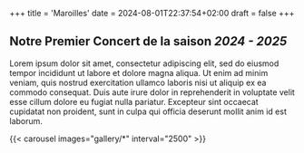 +++
title = 'Maroilles'
date = 2024-08-01T22:37:54+02:00
draft = false
+++

## Notre Premier Concert de la saison ***2024 - 2025***


Lorem ipsum dolor sit amet, consectetur adipiscing elit, sed do eiusmod tempor incididunt ut labore et dolore magna aliqua. Ut enim ad minim veniam, quis nostrud exercitation ullamco laboris nisi ut aliquip ex ea commodo consequat. Duis aute irure dolor in reprehenderit in voluptate velit esse cillum dolore eu fugiat nulla pariatur. Excepteur sint occaecat cupidatat non proident, sunt in culpa qui officia deserunt mollit anim id est laborum.

{{< carousel images="gallery/*" interval="2500" >}}
